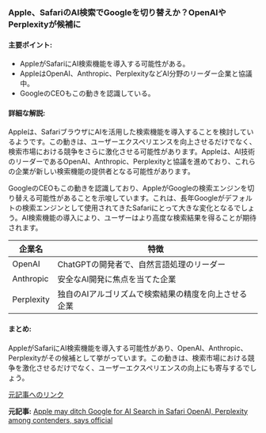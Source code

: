 ### Apple、SafariのAI検索でGoogleを切り替えか？OpenAIやPerplexityが候補に

#### 主要ポイント:
- AppleがSafariにAI検索機能を導入する可能性がある。
- AppleはOpenAI、Anthropic、PerplexityなどAI分野のリーダー企業と協議中。
- GoogleのCEOもこの動きを認識している。

#### 詳細な解説:
Appleは、SafariブラウザにAIを活用した検索機能を導入することを検討しているようです。この動きは、ユーザーエクスペリエンスを向上させるだけでなく、検索市場における競争をさらに激化させる可能性があります。Appleは、AI技術のリーダーであるOpenAI、Anthropic、Perplexityと協議を進めており、これらの企業が新しい検索機能の提供者となる可能性があります。

GoogleのCEOもこの動きを認識しており、AppleがGoogleの検索エンジンを切り替える可能性があることを示唆しています。これは、長年Googleがデフォルトの検索エンジンとして使用されてきたSafariにとって大きな変化となるでしょう。AI検索機能の導入により、ユーザーはより高度な検索結果を得ることが期待されます。

| 企業名 | 特徴 |
|--------------|----------------------------------------------------------------------|
| OpenAI | ChatGPTの開発者で、自然言語処理のリーダー |
| Anthropic | 安全なAI開発に焦点を当てた企業 |
| Perplexity | 独自のAIアルゴリズムで検索結果の精度を向上させる企業 |

#### まとめ:
AppleがSafariにAI検索機能を導入する可能性があり、OpenAI、Anthropic、Perplexityがその候補として挙がっています。この動きは、検索市場における競争を激化させるだけでなく、ユーザーエクスペリエンスの向上にも寄与するでしょう。

[元記事へのリンク](記事のURL)

**元記事:** [Apple may ditch Google for AI Search in Safari OpenAI, Perplexity among contenders, says official](https://www.digit.in/news/general/apple-may-ditch-google-for-ai-search-in-safari-openai-perplexity-among-contenders-says-official.html)